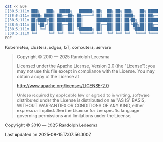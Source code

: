 ```bash
cat << EOF
[38;5;111m ███╗   ███╗  █████╗   ██████╗ ██╗  ██╗ ██╗ ███╗   ██╗ ███████╗ ███████╗[39m
[38;5;111m ████╗ ████║ ██╔══██╗ ██╔════╝ ██║  ██║ ██║ ████╗  ██║ ██╔════╝ ██╔════╝[39m
[38;5;111m ██╔████╔██║ ███████║ ██║      ███████║ ██║ ██╔██╗ ██║ █████╗   ███████╗[39m
[38;5;111m ██║╚██╔╝██║ ██╔══██║ ██║      ██╔══██║ ██║ ██║╚██╗██║ ██╔══╝   ╚════██║[39m
[38;5;111m ██║ ╚═╝ ██║ ██║  ██║ ╚██████╗ ██║  ██║ ██║ ██║ ╚████║ ███████╗ ███████║[39m
[38;5;111m ╚═╝     ╚═╝ ╚═╝  ╚═╝  ╚═════╝ ╚═╝  ╚═╝ ╚═╝ ╚═╝  ╚═══╝ ╚══════╝ ╚══════╝[39m
EOF
```

Kubernetes, clusters, edges, IoT, computers, servers

>  Copyright © 2010 — 2025 Randolph Ledesma
>
> Licensed under the Apache License, Version 2.0 (the "License");
> you may not use this file except in compliance with the License.
> You may obtain a copy of the License at
>
>    http://www.apache.org/licenses/LICENSE-2.0
>
> Unless required by applicable law or agreed to in writing, software
> distributed under the License is distributed on an "AS IS" BASIS,
> WITHOUT WARRANTIES OR CONDITIONS OF ANY KIND, either express or implied.
> See the License for the specific language governing permissions and
> limitations under the License.
>

Copyright © 2010 — 2025 [Randolph Ledesma](https://gitlab.com/randop).

Last updated on 2025-08-15T7:07:56.000Z

